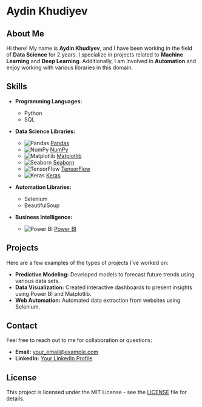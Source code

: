 # Aydin Khudiyev

## About Me
Hi there! My name is **Aydin Khudiyev**, and I have been working in the field of **Data Science** for 2 years. I specialize in projects related to **Machine Learning** and **Deep Learning**. Additionally, I am involved in **Automation** and enjoy working with various libraries in this domain.

## Skills
- **Programming Languages:** 
  - Python
  - SQL

- **Data Science Libraries:**
  - ![Pandas](https://pandas.pydata.org/pandas-docs/stable/_static/pandas_logo.png) [Pandas](https://pandas.pydata.org/)
  - ![NumPy](https://numpy.org/images/logo.svg) [NumPy](https://numpy.org/)
  - ![Matplotlib](https://matplotlib.org/stable/_static/logo2.svg) [Matplotlib](https://matplotlib.org/)
  - ![Seaborn](https://seaborn.pydata.org/_images/seaborn-logo-white.svg) [Seaborn](https://seaborn.pydata.org/)
  - ![TensorFlow](https://www.tensorflow.org/images/tf_logo_social.png) [TensorFlow](https://www.tensorflow.org/)
  - ![Keras](https://keras.io/img/keras_logo.png) [Keras](https://keras.io/)

- **Automation Libraries:**
  - Selenium
  - BeautifulSoup

- **Business Intelligence:**
  - ![Power BI](https://upload.wikimedia.org/wikipedia/commons/0/0f/Power_BI_Logo.png) [Power BI](https://powerbi.microsoft.com/)

## Projects
Here are a few examples of the types of projects I've worked on:
- **Predictive Modeling:** Developed models to forecast future trends using various data sets.
- **Data Visualization:** Created interactive dashboards to present insights using Power BI and Matplotlib.
- **Web Automation:** Automated data extraction from websites using Selenium.

## Contact
Feel free to reach out to me for collaboration or questions:
- **Email:** [your_email@example.com](mailto:your_email@example.com)
- **LinkedIn:** [Your LinkedIn Profile](https://www.linkedin.com/in/yourprofile)

## License
This project is licensed under the MIT License - see the [LICENSE](LICENSE) file for details.

